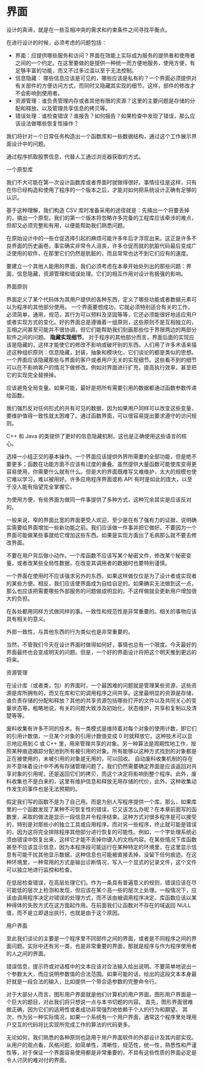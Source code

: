 # 界面

设计的真谛，就是在一些互相冲突的需求和约束条件之间寻找平衡点。

在进行设计的时候，必须考虑的问题包括：

- 界面：应提供哪些服务和访问？界面在效能上实际成为服务的提供者和使用者之间的一个约定。在这里要做的是提供一种统一而方便地服务，使用方便，有足够丰富的功能，而又不过多过滥以至于无法控制。
- 信息隐藏： 哪些信息应该是可见的，哪些应该是私有的？一个界面必须提供对有关部件的方便访问方式，而同时又隐藏其实现的细节。这样，部件的修改才不会影响到使用者。
- 资源管理：谁负责管理内存或者其他有限的资源？这里的主要问题是存储的分配和释放，以及管理共享信息的拷贝等。
- 错误处理：谁检查错误？谁报告？如何报告？如果检查中发现了错误，那么应该设法做哪些恢复性操作？

我们将针对一个日常任务构造出一个函数库和一些数据结构，通过这个工作展示界面设计中的问题。

通过程序抓取股票信息，代替人工通过浏览器获取的方式。

一个原型库

我们不大可能在第一次设计函数库或者界面时就做得很好。事情往往是这样，只有在你已经构造和使用了程序的一个版本之后，才能对如何把系统设计正确有足够的认识。

基于这种理解，我们构造 CSV 库时准备采用的途径就是：先搞出一个将要丢掉的，搞出一个原型。我们的第一个版本将忽略许多完备的工程库应该牵涉的难点，但却又必须完整和有用，以便能帮助我们熟悉问题。

在原始设计中的一些仓促选择引起的麻烦可能许多年后才浮现出来。这正是许多不良界面的历史画卷。事实确实非常令人沮丧，许多仓促而就的肮脏代码最后变成广泛使用的软件，在那里它们仍然是肮脏的，而且常常也达不到它们应有的速度。

要建立一个其他人能用的界面，我们必须考虑在本章开始处列出的那些问题：界面，信息隐藏，资源管理和错误处理。它们的相互作用对设计有极强的影响。

界面原则

界面定义了某个代码体为其用户提供的各种东西，定义了哪些功能或者数据元素可以为程序的其他部分使用。
一个界面要想成功，它就必须特别适合有关的工作，必须简单，通用，规范，其行为可以预料及坚固等等，它还必须能很好地适应用户或者实现方式的变化。好的界面总是遵循着一组原则，这些原则不是互相独立的，互相之间甚至可能并不很协调，但它们能帮助我们刻画那些位于界限两边的两部分软件之间的问题。
**隐藏实现细节**。 对于程序的其他部分而言，界面后面的实现应该是隐藏的，这样才能使它的修改不影响或破坏别的东西。人们用了许多术语来描述这种组织原则：信息隐藏，封装，抽象和模块化，它们谈论的都是类似的思想。一个界面应该隐藏那些与界面的客户或者用户无关的实现细节。这些看不到的细节可以在不影响客户的情况下做修改。例如对界面进行扩充，提高执行效率，甚至把它的实现完全替换掉。

应该避免全局变量。如果可能，最好是把所有需要引用的数据都通过函数参数传递给函数。

我们强烈反对任何形式的共有可见的数据，因为如果用户同样可以改变这些变量，要维护值得一致性就太困难了。通过函数界面，可以很容易提出要求遵守的访问规则。

C++ 和 Java 的类提供了更好的信息隐藏机制，这也是正确使用这些语言的核心。

选择一小组正交的基本操作。一个界面应该提供外界所需要的全部功能，但是绝不要更多；函数在功能方面不应该有过度的重叠。虽然提供大量函数可能使库变得更容易使用，你需要什么就有什么。但是大的界面既难写又难维护，太大的规模也使它难以学习，难以被用好。许多应用程序界面或称 API 有时是如此的庞大，以至于没人能有指望完全掌握它。

为使用方便，有些界面为做同一件事提供了多种方式，这种冗余其实是应该反对的。

一般来说，窄的界面比宽的界面更受人欢迎，至少是在有了强有力的证据，说明确实需要给界面增加一些新功能之前。我们应该做一件事并把它做好。不要因为一个界面可能做某些事就给它增加这些东西。如果是实现方面出了毛病那么就不要去修改界面。

不要在用户背后做小动作。一个库函数不应该写某个秘密文件，修改某个秘密变量，或者改某些全局性数据，在改变其调用者的数据时也要特别谨慎。

一个界面在使用时不应该强求另外的东西，如果这样做仅仅是为了设计者或实现者的某些方便。相反，我们应该使界面成为自给自足的。如果确实无法做到这一点，那么也应该把需要哪些外部服务的问题做成明显的。不这样做就会更新用户增加很大的负担。

在各处都用同样方式做同样的事。一致性和规范性是非常重要的。相关的事物应该具有相关的意义。

外部一致性，与其他东西的行为类似也是非常重要的。

当然，不管我们今天在设计界面时做得如何好，事情也总有一个限度。今天最好的界面最终也会变成明天的问题。但是，一个好的界面设计将把这个明天推到更远的将来。

资源管理

在设计库（或者类，包）的界面时，一个最困难的问题就是管理某些资源，这些资源是库所拥有的，而又在库和它的调用程序之间共享。这里最明显的资源是存储，谁负责存储的分配和释放？其他的共享资源包括哪些打开的文件以及共同关心的变量状态等。粗略地说，有关的问题大致涉及初始化，状态维护，共享和复制以及清楚等等。

废料收集有许多不同的技术。有一类模式是维持着对每个对象的使用计数，即它们的引用计数值，一旦某个对象的引用计数值变成 0 时就释放它。这种技术可以显示地应用到 C 或 C++ 里，用来管理共享的对象。另一种算法是周期性地工作，按照某种痕迹跟踪分配池到所有被引用的对象。所有能够以这种方式找到的对象都是正在被使用的，未被引用的对象是无用的，可以回收。
自动废料收集机制的存在并不意味着设计中不再有存储管理问题了。我们仍然需要确定界面是应该返回对共享对象的引用呢，还是返回它们的拷贝，而这个决定将影响到整个程序。此外，废料收集也不是白来的，这里有维护信息和释放无用存储的代价，此外，这种收集动作发生的事件也是无法预期的。

假定我们写的函数不是为了自己用。而是为别人写程序提供一个库。那么，如果库里的一个函数发现了某种不可恢复性的错误，它又该怎么办呢？在本章前面写的函数里，采取的做法是显示一段信息并令程序结束。这种方式对很多程序是可以接受的，特别是对那些小的独立工具或应用程序。而对另一些程序，终止就可能是错误的，因为这将完全排除程序其他部分进行恢复的可能性。例如，一个字处理系统必须由错误中恢复出来，这样它才能不丢掉你键入的文档内容。在某些情况下库函数甚至不应该显示信息，因为本程序段可能运行在某种特定的环境里，在这里显示信息有可能干扰其他显示数据，这种信息也可能被直接丢掉，没留下任何痕迹。在这种环境里，一种常用的方式是输出诊断情况，写入一个显式的记录文件，这个文件可以独立地进行监控和检查。

在低层检查错误，在高层处理它们。作为一条具有普遍意义的规则，错误应该在尽可能低的层次上检测和发现，但应该在某个高一些的层次上处理。一般情况下，应该由调用程序决定对错误的处理方式，而不该由被调用程序决定。库函数应该以某种得体的失败方式在这方面起作用。在前面我们让函数对不存在的域返回 NULL 值，而不是立即退出执行，也就是由于这个原因。

用户界面

至此我们谈论的主要是一个程序里不同部件之间的界面，或者是不同程序之间的界面问题。实际中还有另一类，也是非常重要的界面，那就是程序与作为程序使用者的人之间的界面。

错误信息，提示符或对话框中的文本应该对合法输入给出说明。不要简单地说出一个参数太大，而应说明参数值的合法范围。如果可能的话，给出的这段文本本身最好就是一段合法的输入，比如提供一个带合适参数的完整命令行。

对于大部分人而言，图形用户界面就是他们计算机的用户界面。图形用户界面是一个巨大的题目，对此我们将只想说一点与本书切题的内容。
首先，图形界面很难做正确，因为它们的适用性或者成功非常强烈地依赖于个人的行为和期望。
其次，作为另一种实际情况，如果一个系统有一个用户界面，通常这个程序里处理用户交互的代码将比实现所完成工作的算法的代码更多。

无论如何，我们熟悉的各种原则也适用于用户界面软件的外部设计及其内部实现。从用户的观点看，风格问题，如简单性，清晰性，规范性，统一性，熟悉性和严谨性等，对于保证一个界面容易使用都是非常重要的，不具有这些性质的界面必定是令人讨厌的难对付的界面。
